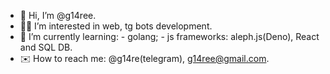 - 👋 Hi, I’m @g14ree.
- 👨‍💻 I’m interested in web, tg bots development.
- 📖 I’m currently learning:
       - golang;
        - js frameworks: aleph.js(Deno), React and SQL DB.
- ✉️ How to reach me:  @g14re(telegram), g14ree@gmail.com.

<!---
g14ree/g14ree is a ✨ special ✨ repository because its `README.md` (this file) appears on your GitHub profile.
You can click the Preview link to take a look at your changes.
--->
